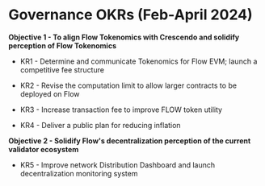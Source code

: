 # Governance OKRs (Feb-April 2024)

**Objective 1 - To align Flow Tokenomics with Crescendo and solidify perception of Flow Tokenomics**

* KR1 - Determine and communicate Tokenomics for Flow EVM; launch a competitive fee structure

* KR2 - Revise the computation limit to allow larger contracts to be deployed on Flow

* KR3 - Increase transaction fee to improve FLOW token utility

* KR4 - Deliver a public plan for reducing inflation

**Objective 2 - Solidify Flow's decentralization perception of the current validator ecosystem**

* KR5 - Improve network Distribution Dashboard and launch decentralization monitoring system
